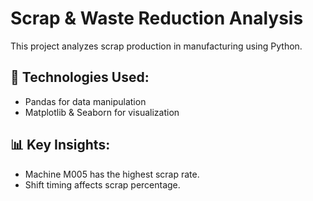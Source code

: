 # Scrap & Waste Reduction Analysis
This project analyzes scrap production in manufacturing using Python.

## 📌 Technologies Used:
- Pandas for data manipulation
- Matplotlib & Seaborn for visualization

## 📊 Key Insights:
- Machine M005 has the highest scrap rate.
- Shift timing affects scrap percentage.

